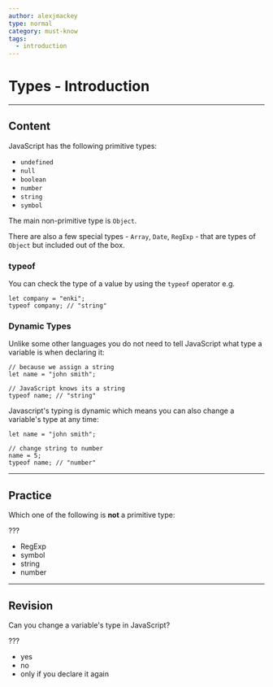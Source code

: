 ```yaml
---
author: alexjmackey
type: normal
category: must-know
tags:
  - introduction
---
```


# Types - Introduction


---

## Content

JavaScript has the following primitive types:

- `undefined`
- `null`
- `boolean`
- `number`
- `string`
- `symbol`

The main non-primitive type is `Object`.

There are also a few special types - `Array`, `Date`, `RegExp` - that are types of `Object` but included out of the box.

### typeof

You can check the type of a value by using the `typeof` operator e.g.

```plain-text
let company = "enki";
typeof company; // "string"
```

### Dynamic Types

Unlike some other languages you do not need to tell JavaScript what type a variable is when declaring it:

```plain-text
// because we assign a string
let name = "john smith";

// JavaScript knows its a string
typeof name; // "string"
```

Javascript's typing is dynamic which means you can also change a variable's type at any time:

```plain-text
let name = "john smith";

// change string to number
name = 5;
typeof name; // "number"
```


---

## Practice

Which one of the following is **not** a primitive type:

???

- RegExp
- symbol
- string
- number


---

## Revision

Can you change a variable's type in JavaScript?

???

- yes
- no
- only if you declare it again

